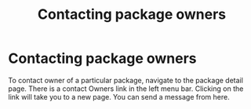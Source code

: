﻿---
ms.date:  06/12/2017
contributor:  JKeithB
keywords:  gallery,powershell,cmdlet,psgallery
title:  Contacting package owners
---
# Contacting package owners

To contact owner of a particular package, navigate to the package detail page.
There is a contact Owners link in the left menu bar.
Clicking on the link will take you to a new page.
You can send a message from here.
